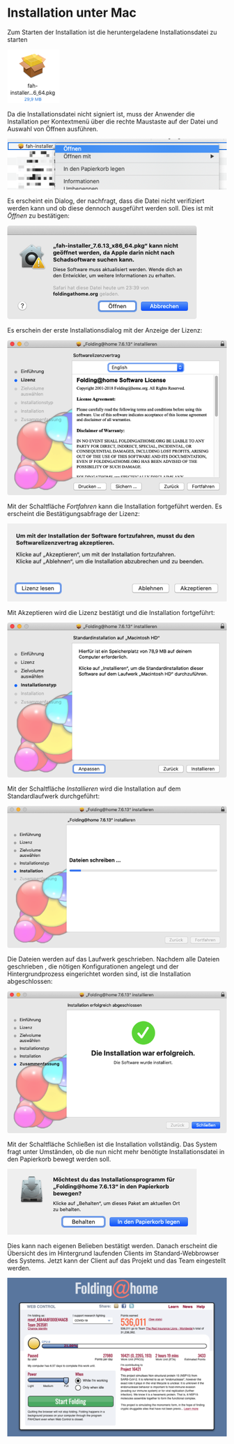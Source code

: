 # Installation unter Mac

Zum Starten der Installation ist die heruntergeladene Installationsdatei zu starten

![](../.gitbook/assets/mac01.png)

Da die Installationsdatei nicht signiert ist, muss der Anwender die Installation per Kontextmenü über die rechte Maustaste auf der Datei und Auswahl von Öffnen ausführen.

![](../.gitbook/assets/mac02.png)

Es erscheint ein Dialog, der nachfragt, dass die Datei nicht verifiziert werden kann und ob diese dennoch ausgeführt werden soll. Dies ist mit _Öffnen_ zu bestätigen:

![](../.gitbook/assets/mac03.png)

Es erschein der erste Installationsdialog mit der Anzeige der Lizenz:

![](../.gitbook/assets/mac05.png)

Mit der Schaltfläche _Fortfahren_ kann die Installation fortgeführt werden. Es erscheint die Bestätigungsabfrage der Lizenz:

![](../.gitbook/assets/mac06.png)

Mit Akzeptieren wird die Lizenz bestätigt und die Installation fortgeführt:

![](../.gitbook/assets/mac07.png)

Mit der Schaltfläche _Installieren_ wird die Installation auf dem Standardlaufwerk durchgeführt:

![](../.gitbook/assets/mac08.png)

Die Dateien werden auf das Laufwerk geschrieben. Nachdem alle Dateien geschrieben , die nötigen Konfigurationen angelegt und der Hintergrundprozess eingerichtet worden sind, ist die Installation abgeschlossen:

![](../.gitbook/assets/mac09.png)

Mit der Schaltfläche Schließen ist die Installation vollständig. Das System fragt unter Umständen, ob die nun nicht mehr benötigte Installationsdatei in den Papierkorb bewegt werden soll.

![](../.gitbook/assets/mac10.png)

Dies kann nach eigenen Belieben bestätigt werden. Danach erscheint die Übersicht des im Hintergrund laufenden Clients im Standard-Webbrowser des Systems. Jetzt kann der Client auf das Projekt und das Team eingestellt werden.

![](../.gitbook/assets/mac11.png)

